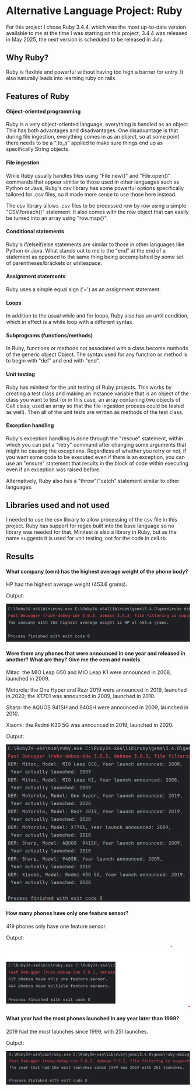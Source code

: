 # Alternative Language Project: Ruby
For this project I chose Ruby 3.4.4, which was the most up-to-date version
available to me at the time I was starting on this project; 3.4.4 was released
in May 2025, the next version is scheduled to be released in July.

## Why Ruby?
Ruby is flexible and powerful without having too high a barrier for entry. 
It also naturally leads into learning ruby on rails.

## Features of Ruby
#### Object-oriented programming 
Ruby is a very object-oriented language, everything is handled as an object.
This has both advantages and disadvantages. One disadvantage is that during
file ingestion, everything comes in as an object, so at some point there needs
to be a ".to_s" applied to make sure things end up as specifically String objects.
#### File ingestion
While Ruby usually handles files using "File.new()" and "File.open()" commands that
appear similar to those used in other languages such as Python or Java, Ruby's csv
library has some powerful options specifically tailored for .csv files, so it made 
more sense to use those here instead.

The csv library allows .csv files to be processed row by row using a simple
"CSV.foreach()" statement. It also comes with the row object that can easily
be turned into an array using "row.map{}".
#### Conditional statements
Ruby's if/elseif/else statements are similar to those in other languages
like Python or Java. What stands out to me is the "end" at the end of a
statement as opposed to the same thing being accomplished by some set of
parentheses/brackets or whitespace.
#### Assignment statements
Ruby uses a simple equal sign ('=') as an assignment statement.
#### Loops
In addition to the usual while and for loops, Ruby also has an until condition, 
which in effect is a while loop with a different syntax.
#### Subprograms (functions/methods)
In Ruby, functions or methods not associated with a class become methods of the
generic object Object. The syntax used for any function or method is to begin with
"def" and end with "end".
#### Unit testing
Ruby has minitest for the unit testing of Ruby projects. This works by creating a test class
and making an instance variable that is an object of the class you want to test (or in this
case, an array containing two objects of Cell class; used an array so that the file ingestion
process could be tested as well). Then all of the unit tests are written as methods of the
test class.

#### Exception handling
Ruby's exception handling is done through the "rescue" statement, within which you
can put a "retry" command after changing some arguments that might be causing the
exceptions. Regardless of whether you retry or not, if you want some code to be 
executed even if there is an exception, you can use an "ensure" statement that results
in the block of code within executing even if an exception was raised before.

Alternatively, Ruby also has a "throw"/"catch" statement similar to other languages.

## Libraries used and not used
I needed to use the csv library to allow processing of the csv file in this project.
Ruby has support for regex built into the base language so no library was needed
for that.
Minitest is also a library in Ruby, but as the name suggests it is used for unit
testing, not for the code in cell.rb.

## Results
#### What company (oem) has the highest average weight of the phone body?
HP had the highest average weight (453.6 grams).

Output:

![A screenshot showing the output, "The company with the highest average weight is HP at 453.6 grams."](avg_weight_by_oem_output.png)

#### Were there any phones that were announced in one year and released in another? What are they? Give me the oem and models.
Mitac: the MIO Leap G50 and MIO Leap K1 were announced in  2008, launched in 2009.

Motorola: the One Hyper and Razr 2019 were announced in 2019, launched in 2020; the XT701 was announced
in 2009, launched in 2010.

Sharp: the AQUOS 941SH and 940SH were announced in 2009, launched in 2010.

Xiaomi: the Redmi K30 5G was announced in 2019, launched in 2020.

Output:

![A screenshot showing output of 8 phones with OEM, Model, year announced, and year launched](announced_released_output.png)

#### How many phones have only one feature sensor?
419 phones only have one feature sensor.

Output:

![Screenshot showing output 432 phones have only one feature 568 phones have multiple](count_features_output.png)

#### What year had the most phones launched in any year later than 1999? 
2019 had the most launches since 1999, with 251 launches.

Output:

![A screenshot showing output with the years and counts of phones released by year, sorted by count](count_launch_years_output.png)
